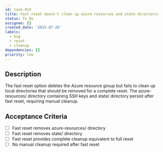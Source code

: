 ```yaml
---
id: task-014
title: Fast reset doesn't clean up azure-resources and state directories
status: To Do
assignee: []
created_date: '2025-07-20'
labels:
  - bug
  - reset
  - cleanup
dependencies: []
priority: low
---
```


## Description

The fast reset option deletes the Azure resource group but fails to clean up local directories that should be removed for a complete reset. The azure-resources/ directory containing SSH keys and state/ directory persist after fast reset, requiring manual cleanup.

## Acceptance Criteria

- [ ] Fast reset removes azure-resources/ directory
- [ ] Fast reset removes state/ directory
- [ ] Fast reset provides complete cleanup equivalent to full reset
- [ ] No manual cleanup required after fast reset
